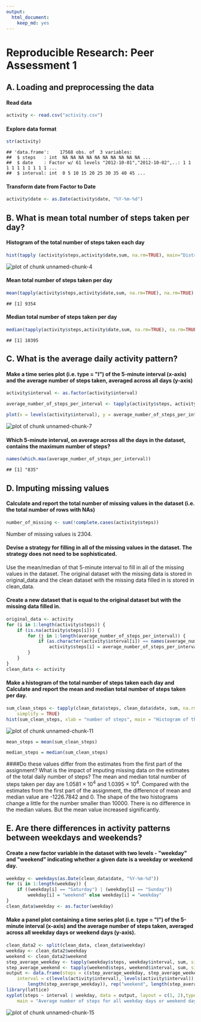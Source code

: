 ```yaml
---
output:
  html_document:
    keep_md: yes
---
```

# Reproducible Research: Peer Assessment 1


## A. Loading and preprocessing the data

#### Read data 

```r
activity <- read.csv("activity.csv")
```
#### Explore data format

```r
str(activity)
```

```
## 'data.frame':	17568 obs. of  3 variables:
##  $ steps   : int  NA NA NA NA NA NA NA NA NA NA ...
##  $ date    : Factor w/ 61 levels "2012-10-01","2012-10-02",..: 1 1 1 1 1 1 1 1 1 1 ...
##  $ interval: int  0 5 10 15 20 25 30 35 40 45 ...
```
#### Transform date from Factor to Date

```r
activity$date <- as.Date(activity$date, "%Y-%m-%d")
```


## B. What is mean total number of steps taken per day?

#### Histogram  of the total number of steps taken each day

```r
hist(tapply (activity$steps,activity$date,sum, na.rm=TRUE), main="Distrubution of total number of steps per day", xlab="Total number of steps per day")
```

![plot of chunk unnamed-chunk-4](figure/unnamed-chunk-4.png) 

#### Mean  total number of steps taken per day

```r
mean(tapply(activity$steps,activity$date,sum, na.rm=TRUE), na.rm=TRUE)
```

```
## [1] 9354
```
#### Median  total number of steps taken per day

```r
median(tapply(activity$steps,activity$date,sum, na.rm=TRUE), na.rm=TRUE)
```

```
## [1] 10395
```

## C. What is the average daily activity pattern?

#### Make a time series plot (i.e. type = "l") of the 5-minute interval (x-axis) and the average number of steps taken, averaged across all days (y-axis)

```r
activity$interval <- as.factor(activity$interval)

average_number_of_steps_per_interval <- tapply(activity$steps, activity$interval, sum, na.rm = TRUE)/length(levels(as.factor(activity$date)))

plot(x = levels(activity$interval), y = average_number_of_steps_per_interval, type = "l", xlab = "Time (minutes after first measurement)", ylab = "# Steps", main = "Average number of steps across all days per 5 minute interval")
```

![plot of chunk unnamed-chunk-7](figure/unnamed-chunk-7.png) 

#### Which 5-minute interval, on average across all the days in the dataset, contains the maximum number of steps?

```r
names(which.max(average_number_of_steps_per_interval))
```

```
## [1] "835"
```
## D. Imputing missing values

#### Calculate and report the total number of missing values in the dataset (i.e. the total number of rows with NAs)

```r
number_of_missing <- sum(!complete.cases(activity$steps))
```
Number of missing values  is 2304.

#### Devise a strategy for filling in all of the missing values in the dataset. The strategy does not need to be sophisticated. 

Use the mean/median of that 5-minute interval to fill in all of the missing values in the dataset. The original dataset with the missing data is stored in original_data and the clean dataset with the missing data filled in is stored in clean_data.


#### Create a new dataset that is equal to the original dataset but with the missing data filled in.


```r
original_data <- activity
for (i in 1:length(activity$steps)) {
    if (is.na(activity$steps[i])) {
        for (j in 1:length(average_number_of_steps_per_interval)) {
            if (as.character(activity$interval[i]) == names(average_number_of_steps_per_interval[j])) 
                activity$steps[i] = average_number_of_steps_per_interval[j]
        }
    }
}
clean_data <- activity
```


#### Make a histogram of the total number of steps taken each day and Calculate and report the mean and median total number of steps taken per day.


```r
sum_clean_steps <- tapply(clean_data$steps, clean_data$date, sum, na.rm = TRUE, 
    simplify = TRUE)
hist(sum_clean_steps, xlab = "number of steps", main = "Histogram of the total number of steps taken each day")
```

![plot of chunk unnamed-chunk-11](figure/unnamed-chunk-11.png) 



```r
mean_steps = mean(sum_clean_steps)
```



```r
median_steps = median(sum_clean_steps)
```


####Do these values differ from the estimates from the first part of the assignment? What is the impact of imputing missing data on the estimates of the total daily number of steps?
The mean and median total number of steps taken per day are 1.0581 &times; 10<sup>4</sup> and 1.0395 &times; 10<sup>4</sup>. Compared with the estimates from the first part of the assignment, the difference of mean and median value are -1226.7842 and 0. The shape of the two histograms change a little for the number smaller than 10000. There is no difference in the median values. But the mean value increased significantly. 

## E. Are there differences in activity patterns between weekdays and weekends?


#### Create a new factor variable in the dataset with two levels - "weekday" and "weekend" indicating whether a given date is a weekday or weekend day.


```r
weekday <- weekdays(as.Date(clean_data$date, "%Y-%m-%d"))
for (i in 1:length(weekday)) {
    if ((weekday[i] == "Saturday") | (weekday[i] == "Sunday")) 
        weekday[i] = "weekend" else weekday[i] = "weekday"
}
clean_data$weekday <- as.factor(weekday)
```

#### Make a panel plot containing a time series plot (i.e. type = "l") of the 5-minute interval (x-axis) and the average number of steps taken, averaged across all weekday days or weekend days (y-axis).


```r
clean_data2 <- split(clean_data, clean_data$weekday)
weekday <- clean_data2$weekday
weekend <- clean_data2$weekend
step_average_weekday <- tapply(weekday$steps, weekday$interval, sum, simplify = TRUE)/(length(weekday$weekday)/288)
step_average_weekend <- tapply(weekend$steps, weekend$interval, sum, simplify = TRUE)/(length(weekend$weekday)/288)
output <- data.frame(steps = c(step_average_weekday, step_average_weekend), 
    interval = c(levels(activity$interval), levels(activity$interval)), weekday = as.factor(c(rep("weekday", 
        length(step_average_weekday)), rep("weekend", length(step_average_weekend)))))
library(lattice)
xyplot(steps ~ interval | weekday, data = output, layout = c(1, 2),type="a", ylab = "number of steps", 
    main = "Average number of steps for all weekday days or weekend days")
```

![plot of chunk unnamed-chunk-15](figure/unnamed-chunk-15.png) 

